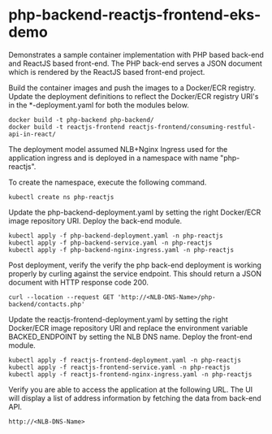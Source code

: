 # php-backend-reactjs-frontend-eks-demo

Demonstrates a sample container implementation with PHP based back-end and ReactJS based front-end.
The PHP back-end serves a JSON document which is rendered by the ReactJS based front-end project.

Build the container images and push the images to a Docker/ECR registry. Update the deployment definitions to reflect the Docker/ECR registry URI's in the *-deployment.yaml for both the modules below. 

    docker build -t php-backend php-backend/
    docker build -t reactjs-frontend reactjs-frontend/consuming-restful-api-in-react/

The deployment model assumed NLB+Nginx Ingress used for the application ingress and is deployed in a namespace with name "php-reactjs". 

To create the namespace, execute the following command.

    kubectl create ns php-reactjs

Update the php-backend-deployment.yaml by setting the right Docker/ECR image repository URI. Deploy the back-end module. 

    kubectl apply -f php-backend-deployment.yaml -n php-reactjs
    kubectl apply -f php-backend-service.yaml -n php-reactjs
    kubectl apply -f php-backend-nginx-ingress.yaml -n php-reactjs

Post deployment, verify the verify the php back-end deployment is working properly by curling against the service endpoint. This should return a JSON
document with HTTP response code 200.

    curl --location --request GET 'http://<NLB-DNS-Name>/php-backend/contacts.php'

Update the reactjs-frontend-deployment.yaml by setting the right Docker/ECR image repository URI and replace the environment variable BACKED_ENDPOINT by setting the NLB DNS name. Deploy the front-end module. 

    kubectl apply -f reactjs-frontend-deployment.yaml -n php-reactjs
    kubectl apply -f reactjs-frontend-service.yaml -n php-reactjs
    kubectl apply -f reactjs-frontend-nginx-ingress.yaml -n php-reactjs

Verify you are able to access the application at the following URL. The UI will display a list of address information by fetching the data from back-end API. 

    http://<NLB-DNS-Name>



